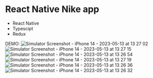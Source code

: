 # React Native Nike app

 - React Native
 - Typescipt
 - Redux

DEMO:
![Simulator Screenshot - iPhone 14 - 2023-05-13 at 13 27 02](https://github.com/matvii1/NikeApp/assets/101810764/439dddfa-7fad-428f-93cd-aa84c6f6518d)
![Simulator Screenshot - iPhone 14 - 2023-05-13 at 13 27 15](https://github.com/matvii1/NikeApp/assets/101810764/13f314e6-1380-4daa-9fc1-c4413499e7d0)
![Simulator Screenshot - iPhone 14 - 2023-05-13 at 13 26 54](https://github.com/matvii1/NikeApp/assets/101810764/4e15a2fe-00ff-40a4-87fb-a5913247b7d6)
![Simulator Screenshot - iPhone 14 - 2023-05-13 at 13 27 19](https://github.com/matvii1/NikeApp/assets/101810764/e591ea46-4043-4995-b609-0c3a579c7a85)
![Simulator Screenshot - iPhone 14 - 2023-05-13 at 13 26 36](https://github.com/matvii1/NikeApp/assets/101810764/4b1630f9-6da2-4e65-acde-45fc47af577e)
![Simulator Screenshot - iPhone 14 - 2023-05-13 at 13 26 32](https://github.com/matvii1/NikeApp/assets/101810764/38982e54-4e2d-43c9-9dee-fbe9763bca3d)
